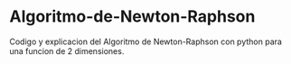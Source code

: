 # Algoritmo-de-Newton-Raphson

Codigo y explicacion del Algoritmo de Newton-Raphson con python para una funcion de 2 dimensiones.
